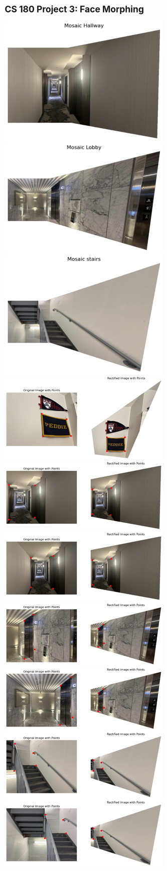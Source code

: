 <script type="text/x-mathjax-config">
  MathJax.Hub.Config({
    tex2jax: {inlineMath: [['$','$'], ['\\(','\\)']]}
  });
</script>
<script type="text/javascript" async
  src="https://cdn.mathjax.org/mathjax/latest/MathJax.js?config=TeX-MML-AM_CHTML">
</script>

# CS 180 Project 3: Face Morphing





![alt text](media/mosaic1.png) 
![alt text](media/mosaic2.png) 
![alt text](media/mosaic3.png) 
![alt text](media/rect1.png) 
![alt text](media/rect2.png) 
![alt text](media/rect3.png) 
![alt text](media/rect4.png) 
![alt text](media/rect5.png)
![alt text](media/rect6.png) 
![alt text](media/rect7.png)